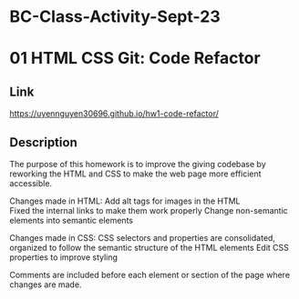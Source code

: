 # BC-Class-Activity-Sept-23
# 01 HTML CSS Git: Code Refactor

## Link

 https://uyennguyen30696.github.io/hw1-code-refactor/

## Description

The purpose of this homework is to improve the giving codebase by reworking the HTML and CSS to make the web page more efficient accessible.

Changes made in HTML:
Add alt tags for images in the HTML <br>
Fixed the internal links to make them work properly
Change non-semantic elements into semantic elements

Changes made in CSS:
CSS selectors and properties are consolidated, organized to follow the semantic structure of the HTML elements
Edit CSS properties to improve styling

Comments are included before each element or section of the page where changes are made.



